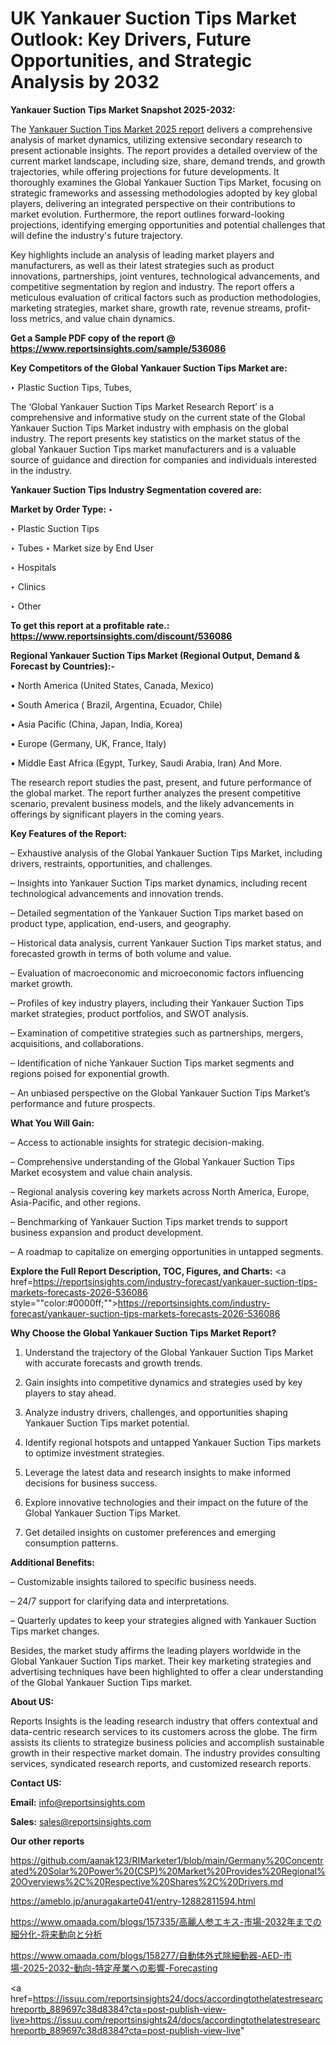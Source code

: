 # UK Yankauer Suction Tips Market Outlook: Key Drivers, Future Opportunities, and Strategic Analysis by 2032

<strong>Yankauer Suction Tips Market Snapshot 2025-2032:</strong>

The <a href=https://www.reportsinsights.com/sample/536086>Yankauer Suction Tips Market 2025 report</a> delivers a comprehensive analysis of market dynamics, utilizing extensive secondary research to present actionable insights. The report provides a detailed overview of the current market landscape, including size, share, demand trends, and growth trajectories, while offering projections for future developments. It thoroughly examines the Global Yankauer Suction Tips Market, focusing on strategic frameworks and assessing methodologies adopted by key global players, delivering an integrated perspective on their contributions to market evolution. Furthermore, the report outlines forward-looking projections, identifying emerging opportunities and potential challenges that will define the industry's future trajectory.

Key highlights include an analysis of leading market players and manufacturers, as well as their latest strategies such as product innovations, partnerships, joint ventures, technological advancements, and competitive segmentation by region and industry. The report offers a meticulous evaluation of critical factors such as production methodologies, marketing strategies, market share, growth rate, revenue streams, profit-loss metrics, and value chain dynamics.

<strong>Get a Sample PDF copy of the report @ <a href=https://www.reportsinsights.com/sample/536086 style=color:#0000ff;>https://www.reportsinsights.com/sample/536086</a></strong>

<strong>Key Competitors of the Global Yankauer Suction Tips Market are:</strong>

‣ Plastic Suction Tips, Tubes,

The ‘Global Yankauer Suction Tips Market Research Report’ is a comprehensive and informative study on the current state of the Global Yankauer Suction Tips Market industry with emphasis on the global industry. The report presents key statistics on the market status of the global Yankauer Suction Tips market manufacturers and is a valuable source of guidance and direction for companies and individuals interested in the industry.

<strong>Yankauer Suction Tips Industry Segmentation covered are:</strong>

<strong>Market by Order Type: </strong>
‣ 

‣ Plastic Suction Tips

‣ Tubes
‣ Market size by End User

‣ Hospitals

‣ Clinics

‣ Other

<strong>To get this report at a profitable rate.: <a href=https://www.reportsinsights.com/discount/536086 style=color:#0000ff;>https://www.reportsinsights.com/discount/536086</a></strong>

<strong>Regional Yankauer Suction Tips Market (Regional Output, Demand &amp; Forecast by Countries):-</strong>

• North America (United States, Canada, Mexico)

• South America ( Brazil, Argentina, Ecuador, Chile)

• Asia Pacific (China, Japan, India, Korea)

• Europe (Germany, UK, France, Italy)

• Middle East Africa (Egypt, Turkey, Saudi Arabia, Iran) And More.

The research report studies the past, present, and future performance of the global market. The report further analyzes the present competitive scenario, prevalent business models, and the likely advancements in offerings by significant players in the coming years.

<strong>Key Features of the Report:</strong>

– Exhaustive analysis of the Global Yankauer Suction Tips Market, including drivers, restraints, opportunities, and challenges.

– Insights into Yankauer Suction Tips market dynamics, including recent technological advancements and innovation trends.

– Detailed segmentation of the Yankauer Suction Tips market based on product type, application, end-users, and geography.

– Historical data analysis, current Yankauer Suction Tips market status, and forecasted growth in terms of both volume and value.

– Evaluation of macroeconomic and microeconomic factors influencing market growth.

– Profiles of key industry players, including their Yankauer Suction Tips market strategies, product portfolios, and SWOT analysis.

– Examination of competitive strategies such as partnerships, mergers, acquisitions, and collaborations.

– Identification of niche Yankauer Suction Tips market segments and regions poised for exponential growth.

– An unbiased perspective on the Global Yankauer Suction Tips Market’s performance and future prospects.

<strong>What You Will Gain:</strong>

– Access to actionable insights for strategic decision-making.

– Comprehensive understanding of the Global Yankauer Suction Tips Market ecosystem and value chain analysis.

– Regional analysis covering key markets across North America, Europe, Asia-Pacific, and other regions.

– Benchmarking of Yankauer Suction Tips market trends to support business expansion and product development.

– A roadmap to capitalize on emerging opportunities in untapped segments.

<strong>Explore the Full Report Description, TOC, Figures, and Charts:</strong>
<a href=https://reportsinsights.com/industry-forecast/yankauer-suction-tips-markets-forecasts-2026-536086 style=""color:#0000ff;"">https://reportsinsights.com/industry-forecast/yankauer-suction-tips-markets-forecasts-2026-536086</a>

<strong>Why Choose the Global Yankauer Suction Tips Market Report?</strong>

1. Understand the trajectory of the Global Yankauer Suction Tips Market with accurate forecasts and growth trends.

2. Gain insights into competitive dynamics and strategies used by key players to stay ahead.

3. Analyze industry drivers, challenges, and opportunities shaping Yankauer Suction Tips market potential.

4. Identify regional hotspots and untapped Yankauer Suction Tips markets to optimize investment strategies.

5. Leverage the latest data and research insights to make informed decisions for business success.

6. Explore innovative technologies and their impact on the future of the Global Yankauer Suction Tips Market.

7. Get detailed insights on customer preferences and emerging consumption patterns.

<strong>Additional Benefits:</strong>

– Customizable insights tailored to specific business needs.

– 24/7 support for clarifying data and interpretations.

– Quarterly updates to keep your strategies aligned with Yankauer Suction Tips market changes.

Besides, the market study affirms the leading players worldwide in the Global Yankauer Suction Tips market. Their key marketing strategies and advertising techniques have been highlighted to offer a clear understanding of the Global Yankauer Suction Tips market.

<strong><strong>About US</strong>:</strong>

Reports Insights is the leading research industry that offers contextual and data-centric research services to its customers across the globe. The firm assists its clients to strategize business policies and accomplish sustainable growth in their respective market domain. The industry provides consulting services, syndicated research reports, and customized research reports.

<strong>Contact US:</strong>

<p class=><b>Email:</b> <a href=mailto:info@reportsinsights.com>info@reportsinsights.com</a></p>
<p class=><b>Sales:</b> <a href=mailto:sales@reportsinsights.com>sales@reportsinsights.com</a></p>

<strong>Our other reports</strong>

<a href=https://github.com/aanak123/RIMarketer1/blob/main/Germany%20Concentrated%20Solar%20Power%20(CSP)%20Market%20Provides%20Regional%20Overviews%2C%20Respective%20Shares%2C%20Drivers.md>https://github.com/aanak123/RIMarketer1/blob/main/Germany%20Concentrated%20Solar%20Power%20(CSP)%20Market%20Provides%20Regional%20Overviews%2C%20Respective%20Shares%2C%20Drivers.md</a>

<a href=https://ameblo.jp/anuragakarte041/entry-12882811594.html>https://ameblo.jp/anuragakarte041/entry-12882811594.html</a>

<a href=https://www.omaada.com/blogs/157335/高麗人参エキス-市場-2032年までの細分化-将来動向と分析>https://www.omaada.com/blogs/157335/高麗人参エキス-市場-2032年までの細分化-将来動向と分析</a>

<a href=https://www.omaada.com/blogs/158277/自動体外式除細動器-AED-市場-2025-2032-動向-特定産業への影響-Forecasting>https://www.omaada.com/blogs/158277/自動体外式除細動器-AED-市場-2025-2032-動向-特定産業への影響-Forecasting</a>

<a href=https://issuu.com/reportsinsights24/docs/accordingtothelatestresearchreportb_889697c38d8384?cta=post-publish-view-live>https://issuu.com/reportsinsights24/docs/accordingtothelatestresearchreportb_889697c38d8384?cta=post-publish-view-live</a>"
